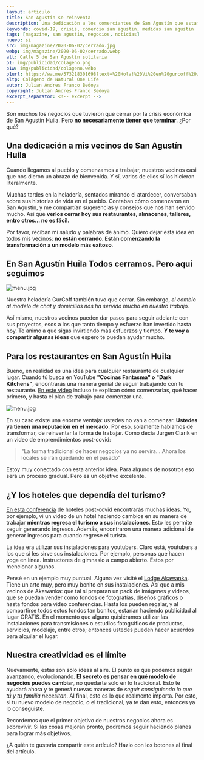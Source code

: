 ```yaml
---
layout: articulo
title: San Agustín se reinventa
description: Una dedicación a los comerciantes de San Agustín que estamos viviendos los cambios de la crisis
keywords: covid-19, crisis, comercio san agustin, medidas san agustin
tags: [magazine, san agustin, negocios, noticias]
nuevo: si
src: img/magazine/2020-06-02/cerrado.jpg
webp: img/magazine/2020-06-02/cerrado.webp
alt: Calle 5 de San Agustín solitaria
p1: img/publicidad/colageno.png
p1w: img/publicidad/colageno.webp
p1url: https://wa.me/573218301698?text=%20Hola!%20Vi%20en%20gurcoff%20web%20este%20producto:%20Colageno.%20Quiero%20pedirlo%20
altp: Colágeno de Natural One Life
autor: Julian Andres Franco Bedoya
copyright: Julian Andres Franco Bedoya
excerpt_separator: <!-- excerpt -->
---
```

Son muchos los negocios que tuvieron que cerrar por la crisis económica de San Agustín Huila. Pero **no necesariamente tienen que terminar**. ¿Por qué?

<!-- excerpt -->

## Una dedicación a mis vecinos de San Agustín Huila

Cuando llegamos al pueblo y comenzamos a trabajar, nuestros vecinos casi que nos dieron un abrazo de bienvenida. Y sí, varios de ellos sí los hicieron literalmente.

Muchas tardes en la heladería, sentados mirando el atardecer, conversaban sobre sus historias de vida en el pueblo. Contaban cómo comenzaron en San Agustín, y me compartían sugerencias y consejos que nos han servido mucho. Así que **verlos cerrar hoy sus restaurantes, almacenes, talleres, entro otros... no es fácil.**

Por favor, reciban mi saludo y palabras de ánimo. Quiero dejar esta idea en todos mis vecinos: **no están cerrando. Están comenzando la transformación a un modelo más exitoso**.

## En San Agustín Huila Todos cerramos. Pero aquí seguimos

![menu.jpg]({{site.baseurl}}/img/magazine/2020-06-02/gurcoffcerrado.jpg "Heladería GurCoff San Agustín Huila cerrada")

Nuestra heladería GurCoff también tuvo que cerrar. Sin embargo, *el cambio al modelo de chat y domicilios nos ha servido mucho en nuestro trabajo*.

Así mismo, nuestros vecinos pueden dar pasos para seguir adelante con sus proyectos, esos a los que tanto tiempo y esfuerzo han invertido hasta hoy. Te animo a que sigas invirtiendo más esfuerzos y tiempo. **Y te voy a compartir algunas ideas** que espero te puedan ayudar mucho.

## Para los restaurantes en San Agustín Huila

Bueno, en realidad es una idea para cualquier restaurante de cualquier lugar. Cuando tú busca en YouTube **"Cocinas Fantasma" o "Dark Kitchens"**, encontrarás una manera genial de seguir trabajando con tu restaurante. [En este video](https://www.youtube.com/watch?v=h4dtzt3ojRQ) incluso te explican cómo comenzarlas, qué hacer primero, y hasta el plan de trabajo para comenzar una.

![menu.jpg]({{site.baseurl}}/img/magazine/2020-06-02/menu.jpg "Psd de Maqueta creado por freepik - www.freepik.es")

En su caso existe una enorme ventaja: ustedes no van a comenzar. **Ustedes ya tienen una reputación en el mercado**. Por eso, solamente hablamos de transformar, de reinventar la forma de trabajar. Como decía Jurgen Clarik en un video de emprendimientos post-covid:

>"La forma tradicional de hacer negocios ya no servira... Ahora los locales se irán quedando en el pasado"

Estoy muy conectado con esta anterior idea. Para algunos de nosotros eso será un proceso gradual. Pero es un objetivo excelente.

## ¿Y los hoteles que dependía del turismo?

[En esta conferencia](https://www.youtube.com/watch?v=rjxG8Ko0WQw) de hoteles post-covid encontrarás muchas ideas. Yo, por ejemplo, vi un video de un hotel haciendo cambios en su manera de trabajar **mientras regresa el turismo a sus instalaciones**. Esto les permite seguir generando ingresos. Además, encontraron una manera adicional de generar ingresos para cuando regrese el turista.

La idea era utilizar sus instalaciones para youtubers. Claro está, youtubers a los que sí les sirve sus instalaciones. Por ejemplo, personas que hacen yoga en línea. Instructores de gimnasio a campo abierto. Estos por mencionar algunos.

Pensé en un ejemplo muy puntual. Alguna vez visité el [Lodge Akawanka](https://goo.gl/maps/ShpBmV69XQYJmZMT6). Tiene un arte muy, pero muy bonito en sus instalaciones. Así que a mis vecinos de Akawanka: que tal si preparan un pack de imágenes y videos, que se puedan vender como fondos de fotografías, diseños gráficos o hasta fondos para video conferencias. Hasta los pueden regalar, y al compartirse todos estos fondos tan bonitos, estarían haciendo publicidad al lugar GRATIS. En el momento que alguno quisiéramos utilizar las instalaciones para transmisiones o estudios fotográficos de productos, servicios, modelaje, entre otros; entonces ustedes pueden hacer acuerdos para alquilar el lugar.

## Nuestra creatividad es el límite

Nuevamente, estas son solo ideas al aire. El punto es que podemos seguir avanzando, evolucionando. **El secreto es pensar en qué modelo de negocios puedes cambiar**, no quedarte solo en lo tradicional. Esto te ayudará ahora y te generá nuevas maneras de *seguir consiguiendo lo que tú y tu familia necesitan*. Al final, esto es lo que realmente importa. Por esto, si tu nuevo modelo de negocio, o el tradicional, ya te dan esto, entonces ya lo conseguiste.

Recordemos que el primer objetivo de nuestros negocios ahora es sobrevivir. Si las cosas mejoran pronto, podremos seguir haciendo planes para lograr más objetivos.

¿A quién te gustaría compartir este artículo? Hazlo con los botones al final del artículo.
